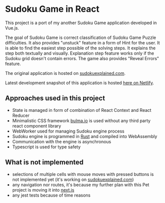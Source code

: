 # Sudoku Game in React

This project is a port of my another Sudoku Game application developed in Vue.js.

The goal of Sudoku Game is correct classification of Sudoku Game Puzzle difficulties.
It also provides "unstuck" feature in a form of Hint for the user. It is able to find the
easiest step possible of the solving steps. It explains the step both textually and visually.
Explanation step feature works only if the Sudoku grid doesn't contain errors.
The game also provides "Reveal Errors" feature.

The original application is hosted on [sudokuexplained.com](https://sudokuexplained.com/).

Latest development snapshot of this application is hosted [here on Netlify](https://sudokuexplained.netlify.app/).

## Approaches used in this project

* State is managed in form of combination of React Context and React Reducer
* Minimalistic CSS framework [bulma.io](https://bulma.io/) is used without any third party react component library
* WebWorker used for managing Sudoku engine process
* Sudoku engine is programmed in [Rust](https://www.rust-lang.org/) and compiled into WebAssembly
* Communication with the engine is asynchronous
* Typescript is used for type safety

## What is not implemented

* selections of multiple cells with mouse moves with pressed buttons is not implemented yet (it's working on [sudokuexplained.com](https://sudokuexplained.com/))
* any navigation nor routes, it's because my further plan with this Pet project is moving it into [next.js](https://nextjs.org/)
* any jest tests because of time reasons
